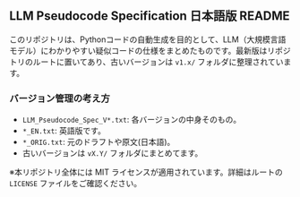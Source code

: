## LLM Pseudocode Specification 日本語版 README

このリポジトリは、Pythonコードの自動生成を目的として、LLM（大規模言語モデル）にわかりやすい疑似コードの仕様をまとめたものです。最新版はリポジトリのルートに置いてあり、古いバージョンは `v1.x/` フォルダに整理されています。

### バージョン管理の考え方

- `LLM_Pseudocode_Spec_V*.txt`: 各バージョンの中身そのもの。
- `*_EN.txt`: 英語版です。
- `*_ORIG.txt`: 元のドラフトや原文(日本語)。
- 古いバージョンは `vX.Y/` フォルダにまとめてます。



※本リポジトリ全体には MIT ライセンスが適用されています。詳細はルートの `LICENSE` ファイルをご確認ください。



